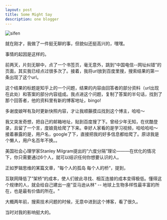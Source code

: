 ```yaml
---
layout: post
title: Some Might Say
description: one blogger
---
```


![sifen](https://cloud.githubusercontent.com/assets/5563419/3824200/e65a2706-1d43-11e4-885f-27829d259b8f.jpg)

就在刚才，我做了一件挺无聊的事，但貌似还挺高兴的，嘿嘿。

事情的起因是这样的。

前两天，片刻无聊中，点了一个书签页，毫无意外，跳到“中国电信--网址纠错”的页面，其实我已经点过很多次了。接着，我将url放到百度里搜，搜索结果的第一条出现了这个url。

这个结果的标题是知乎上的一个问题，结果的内容由回答者的部分资料（url出现在此处）和答案的部分内容组成。我点进这个问题，复制了答案的半句话，找到了那个回答者，他的资料里有新的博客地址，bingo!

多谢度娘咩有及时更新快照内容，才让我顺藤摸瓜找到这个博主，哈哈～

我又突发奇想，把自己的邮箱地址，贴到百度搜了下。曾经少年无知，在优酷登录，且留了一个言，度娘竟给爬了下来。幸好人家看的是学习视频，哈哈哈哈～ 接着暴露的是，用户名，google了下，直接把我的好多信息都给爬了。原谅我是个懒人，用户名百年不换。。
>
美国社会心理学家Stanley Milgram提出的“六度分隔”理论———在优化的情况下，你只需要通过6个人，就可以结识任何你想要认识的人。

正如罗辑思维的某篇文章，“每个人的孤岛 每个人的桥“，提到，
>
互联网降低了”架桥“的成本，使人们彼此寻找、相互连接的成本变得极低。懂得这个规律的人，就会给自己建出一座”亚马逊从林“ -- 地球上生物多样性最丰富的所在，也是最有价值的所在。"

大概两年前，搜索技术问题的时候，无意中进到这个博客，看了很久。

当时对我的影响挺大的。